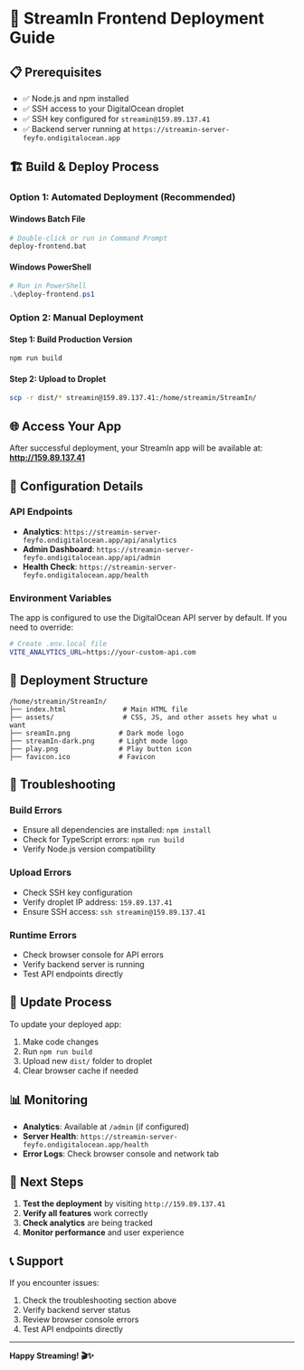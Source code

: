 # 🚀 StreamIn Frontend Deployment Guide

## 📋 Prerequisites

- ✅ Node.js and npm installed
- ✅ SSH access to your DigitalOcean droplet
- ✅ SSH key configured for `streamin@159.89.137.41`
- ✅ Backend server running at `https://streamin-server-feyfo.ondigitalocean.app`

## 🏗️ Build & Deploy Process

### Option 1: Automated Deployment (Recommended)

#### Windows Batch File

```bash
# Double-click or run in Command Prompt
deploy-frontend.bat
```

#### Windows PowerShell

```powershell
# Run in PowerShell
.\deploy-frontend.ps1
```

### Option 2: Manual Deployment

#### Step 1: Build Production Version

```bash
npm run build
```

#### Step 2: Upload to Droplet

```bash
scp -r dist/* streamin@159.89.137.41:/home/streamin/StreamIn/
```

## 🌐 Access Your App

After successful deployment, your StreamIn app will be available at:
**http://159.89.137.41**

## 🔧 Configuration Details

### API Endpoints

- **Analytics**: `https://streamin-server-feyfo.ondigitalocean.app/api/analytics`
- **Admin Dashboard**: `https://streamin-server-feyfo.ondigitalocean.app/api/admin`
- **Health Check**: `https://streamin-server-feyfo.ondigitalocean.app/health`

### Environment Variables

The app is configured to use the DigitalOcean API server by default. If you need to override:

```bash
# Create .env.local file
VITE_ANALYTICS_URL=https://your-custom-api.com
```

## 📁 Deployment Structure

```
/home/streamin/StreamIn/
├── index.html              # Main HTML file
├── assets/                 # CSS, JS, and other assets hey what u want
├── sreamIn.png            # Dark mode logo
├── streamIn-dark.png      # Light mode logo
├── play.png               # Play button icon
├── favicon.ico            # Favicon

```

## 🚨 Troubleshooting

### Build Errors

- Ensure all dependencies are installed: `npm install`
- Check for TypeScript errors: `npm run build`
- Verify Node.js version compatibility

### Upload Errors

- Check SSH key configuration
- Verify droplet IP address: `159.89.137.41`
- Ensure SSH access: `ssh streamin@159.89.137.41`

### Runtime Errors

- Check browser console for API errors
- Verify backend server is running
- Test API endpoints directly

## 🔄 Update Process

To update your deployed app:

1. Make code changes
2. Run `npm run build`
3. Upload new `dist/` folder to droplet
4. Clear browser cache if needed

## 📊 Monitoring

- **Analytics**: Available at `/admin` (if configured)
- **Server Health**: `https://streamin-server-feyfo.ondigitalocean.app/health`
- **Error Logs**: Check browser console and network tab

## 🎯 Next Steps

1. **Test the deployment** by visiting `http://159.89.137.41`
2. **Verify all features** work correctly
3. **Check analytics** are being tracked
4. **Monitor performance** and user experience

## 📞 Support

If you encounter issues:

1. Check the troubleshooting section above
2. Verify backend server status
3. Review browser console errors
4. Test API endpoints directly

---

**Happy Streaming! 🎬✨**
